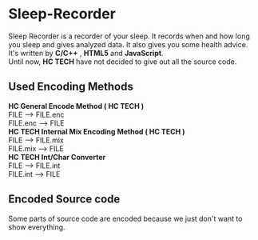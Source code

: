 # Sleep-Recorder  
Sleep Recorder is a recorder of your sleep. It records when and how long you sleep and gives analyzed data. It also gives you some health advice.  
It's written by **C/C++** , **HTML5** and **JavaScript**.  
Until now, **HC TECH** have not decided to give out all the source code.  

## Used Encoding Methods  
**HC General Encode Method ( HC TECH )**  
FILE --> FILE.enc  
FILE.enc --> FILE  
**HC TECH Internal Mix Encoding Method ( HC TECH )**  
FILE --> FILE.mix  
FILE.mix --> FILE  
**HC TECH Int/Char Converter**  
FILE --> FILE.int  
FILE.int --> FILE  

## Encoded Source code  
Some parts of source code are encoded because we just don't want to show everything.  
